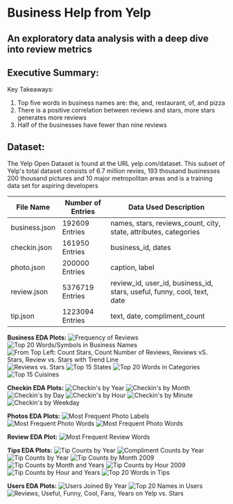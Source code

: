 Business Help from Yelp
===
An exploratory data analysis with a deep dive into review metrics
---
**Executive Summary:**
---
Key Takeaways:
1. Top five words in business names are: the, and, restaurant, of, and pizza
2. There is a positive correlation between reviews and stars, more stars generates more reviews
3. Half of the businesses have fewer than nine reviews

**Dataset:**
---
The Yelp Open Dataset is found at the URL yelp.com/dataset. This subset of Yelp's total dataset consists of 6.7 million revies, 193 thousand businesses 200 thousand pictures and 10 major metropolitan areas and is a training data set for aspiring developers

| File Name | Number of Entries | Data Used Description |
| --------------- | ---------------| ------------------------------------------------------------|
| business.json | 192609 Entries | names, stars, reviews_count, city, state, attributes, categories |
| checkin.json | 161950 Entries | business_id, dates |
| photo.json | 200000 Entries | caption, label |
| review.json | 5376719 Entries | review_id, user_id, business_id, stars, useful, funny, cool, text, date |
| tip.json | 1223094 Entries | text, date, compliment_count |


**Business EDA Plots:**
![Frequency of Reviews](pics/biz_pic1.png)
![Top 20 Words/Symbols in Business Names](pics/biz_pic2.png)
![From Top Left: Count Stars, Count Number of Reviews, Reviews vS. Stars, Review vs. Stars with Trend Line](pics/biz_pic3.png)
![Reviews vs. Stars](pics/biz_pic4.png)
![Top 15 States](pics/biz_pi5.png)
![Top 20 Words in Categories](pics/biz_pic6.png)
![Top 15 Cuisines](pics/biz_pic7.png)

**Checkin EDA Plots:**
![Checkin's by Year](pics/checkin_pic1.png)
![Checkin's by Month](pics/checkin_pic2.png)
![Checkin's by Day](pics/checkin_pic3.png)
![Checkin's by Hour](pics/checkin_pic4.png)
![Checkin's by Minute](pics/checkin_pic5.png)
![Checkin's by Weekday](pics/checkin_pic6.png)

**Photos EDA Plots:**
![Most Frequent Photo Labels](pics/pic_pic1.png)
![Most Frequent Photo Words](pics/pic_pic2.png)
![Most Frequent Photo Words](pics/pic_pic2.png)

**Review EDA Plot:**
![Most Frequent Review Words](pics/reviews_pic1.png)

**Tips EDA Plots:**
![Tip Counts by Year](pics/tips_pic1.png)
![Compliment Counts by Year](pics/tips_pic2.png)
![Tip Counts by Year](pics/tips_pic3.png)
![Tip Counts by Month 2009](pics/tips_pic4.png)
![Tip Counts by Month and Years](pics/tips_pic5.png)
![Tip Counts by Hour 2009](pics/tips_pic6.png)
![Tip Counts by Hour and Years](pics/tips_pic7.png)
![Top 20 Words in Tips](pics/tips_pic8.png)

**Users EDA Plots:**
![Users Joined By Year](pics/users_pic1.png)
![Top 20 Names in Users](pics/users_pic2.png2)
![Reviews, Useful, Funny, Cool, Fans, Years on Yelp vs. Stars](pics/users_pic3.png)
